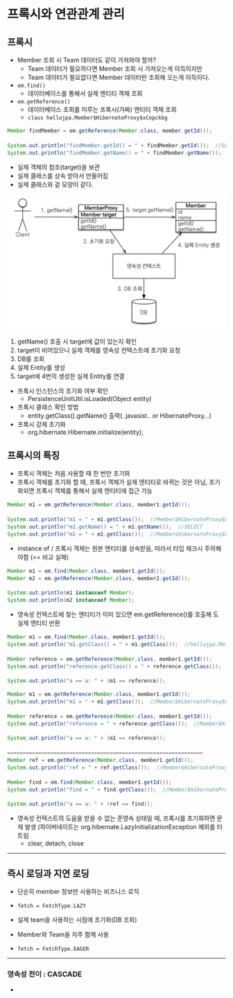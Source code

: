 # 프록시와 연관관계 관리
## 프록시
- Member 조회 시 Team 데이터도 같이 가져와야 할까?
	- Team 데이터가 필요하다면 Member 조회 시 가져오는게 이득이지만
	- Team 데이터가 필요없다면 Member 데이터만 조회해 오는게 이득이다.
- `em.find()`
	- 데이터베이스를 통해서 실제 엔티티 객체 조회
- `em.getReference()`
	- 데이터베이스 조회를 미루는 프록시(가짜) 엔티티 객체 조회
	- `class hellojpa.Member$HibernateProxy$xCepckbg`
```java
Member findMember = em.getReference(Member.class, member.getId()); 

System.out.println("findMember.getId() = " + findMember.getId());  //SELECT 호출
System.out.println("findMember.getName() = " + findMember.getName());
```

- 실제 객체의 참조(target)을 보관
- 실제 클래스를 상속 받아서 만들어짐
- 실제 클래스와 겉 모양이 같다.

![프록시 객체의 초기화](../images/image_20230925212145.png)
1. getName() 호출 시 target에 값이 있는지 확인
2. target이 비어있으니 실제 객체를 영속성 컨텍스트에 초기화 요청
3. DB를 조회
4. 실제 Entity를 생성
5. target에 4번의 생성한 실제 Entity를 연결

- 프록시 인스턴스의 초기화 여부 확인
	- PersistenceUnitUtil.isLoaded(Object entity)
- 프록시 클래스 확인 방법
	- entity.getClass().getName() 출력(..javasist.. or HibernateProxy…)
- 프록시 강제 초기화
	- org.hibernate.Hibernate.initialize(entity);

## 프록시의 특징
- 프록시 객체는 처음 사용할 때 한 번만 초기화
- 프록시 객체를 초기화 할 때, 프록시 객체가 실제 엔티티로 바뀌는 것은 아님, 초기화되면 프록시 객체를 통해서 실제 엔티티에 접근 가능
```java
Member m1 = em.getReference(Member.class, member1.getId());

System.out.println("m1 = " + m1.getClass());  //Member$HibernateProxy$EXkoOb05
System.out.println("m1.getName() = " + m1.getName());  //SELECT
System.out.println("m1 = " + m1.getClass());  //Member$HibernateProxy$EXkoOb05
```

- instance of / 프록시 객체는 원본 엔티티를 상속받음, 따라서 타입 체크시 주의해야함 (== 비교 실패) 
```java
Member m1 = em.find(Member.class, member1.getId());  
Member m2 = em.getReference(Member.class, member2.getId());  
  
System.out.println(m1 instanceof Member);  
System.out.println(m2 instanceof Member);
```
- 영속성 컨텍스트에 찾는 엔티티가 이미 있으면 em.getReference()를 호출해 도 실제 엔티티 반환
```java
Member m1 = em.find(Member.class, member1.getId());  
System.out.println("m1.getClass() = " + m1.getClass());  //hellojpa.Member
  
Member reference = em.getReference(Member.class, member1.getId());  
System.out.println("reference.getClass() = " + reference.getClass());  //hellojpa.Member

System.out.println("a == a: " + (m1 == reference));
```

```java
Member m1 = em.getReference(Member.class, member1.getId());  
System.out.println("m1 = " + m1.getClass());  //Member$HibernateProxy$EXkoOb05
  
Member reference = em.getReference(Member.class, member1.getId());  
System.out.println("reference = " + reference.getClass());  //Member$HibernateProxy$EXkoOb05

System.out.println("a == a: " + (m1 == reference));

===============================================================
Member ref = em.getReference(Member.class, member1.getId());  
System.out.println("ref = " + ref.getClass());  //Member$HibernateProxy$EXkoOb05  

Member find = em.find(Member.class, member1.getId());  
System.out.println("find = " + find.getClass());  //Member$HibernateProxy$EXkoOb05 

System.out.println("a == a: " + (ref == find));

```

- 영속성 컨텍스트의 도움을 받을 수 없는 준영속 상태일 때, 프록시를 초기화하면 문제 발생 (하이버네이트는 org.hibernate.LazyInitializationException 예외를 터트림
	- clear, detach, close

---
## 즉시 로딩과 지연 로딩
- 단순히 member 정보만 사용하는 비즈니스 로직
- `fetch = FetchType.LAZY`
- 실제 team을 사용하는 시점에 초기화(DB 조회)

- Member와 Team을 자주 함께 사용
- `fetch = FetchType.EAGER`

---
### 영속성 전이 : CASCADE
- 